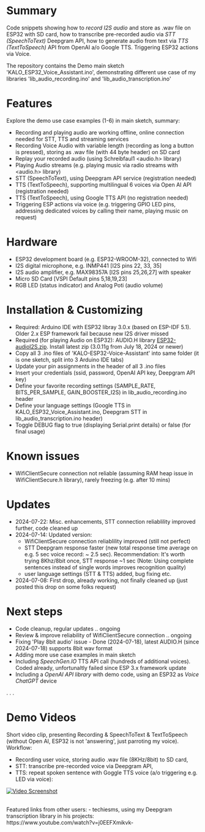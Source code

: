 # Summary
Code snippets showing how to _record I2S audio_ and store as .wav file on ESP32 with SD card, how to transcribe pre-recorded audio via _STT (SpeechToText)_ Deepgram API, how to generate audio from text via _TTS (TextToSpeech)_ API from OpenAI a/o Google TTS. Triggering ESP32 actions via Voice.

The repository contains the Demo main sketch  'KALO_ESP32_Voice_Assistant.ino', demonstrating different use case of my libraries 'lib_audio_recording.ino' and 'lib_audio_transcription.ino'  

# Features
Explore the demo use case examples (1-6) in main sketch, summary:
- Recording and playing audio are working offline, online connection needed for STT, TTS and streaming services
- Recording Voice Audio with variable length (recording as long a button is pressed), storing as .wav file (with 44 byte header) on SD card  
- Replay your recorded audio (using Schreibfaul1 <audio.h> library) 
- Playing Audio streams (e.g. playing music via radio streams with <audio.h> library)
- STT (SpeechToText), using Deepgram API service (registration needed)  
- TTS (TextToSpeech), supporting multilingual 6 voices via Open AI API (registration needed)
- TTS (TextToSpeech), using Google TTS API (no registration needed)  
- Triggering ESP actions via voice (e.g. triggering GPIO LED pins, addressing dedicated voices by calling their name, playing music on request)

# Hardware
- ESP32 development board (e.g. ESP32-WROOM-32), connected to Wifi
- I2S digital microphone, e.g. INMP441 [I2S pins 22, 33, 35]          
- I2S audio amplifier, e.g. MAX98357A [I2S pins 25,26,27] with speaker
- Micro SD Card [VSPI Default pins 5,18,19,23] 
- RGB LED (status indicator) and Analog Poti (audio volume)

# Installation & Customizing
- Required: Arduino IDE with ESP32 libray 3.0.x (based on ESP-IDF 5.1). Older 2.x ESP framework fail because new I2S driver missed
- Required (for playing Audio on ESP32): AUDIO.H library [ESP32-audioI2S.zip](https://github.com/schreibfaul1/ESP32-audioI2S). Install latest zip  (3.0.11g from July 18, 2024 or newer)
- Copy all 3 .ino files of 'KALO-ESP32-Voice-Assistant' into same folder (it is one sketch, split into 3 Arduino IDE tabs)
- Update your pin assignments in the header of all 3 .ino files
- Insert your credentials (ssid, password, OpenAI API key, Deepgram API key)
- Define your favorite recording settings (SAMPLE_RATE, BITS_PER_SAMPLE, GAIN_BOOSTER_I2S) in lib_audio_recording.ino header
- Define your language settings (Google TTS in KALO_ESP32_Voice_Assistant.ino, Deepgram STT in lib_audio_transcription.ino header)
- Toggle DEBUG flag to true (displaying Serial.print details) or false (for final usage)

# Known issues
- WifiClientSecure connection not reliable (assuming RAM heap issue in WifiClientSecure.h library), rarely freezing (e.g. after 10 mins)

# Updates
- 2024-07-22: Misc. enhancements, STT connection reliablility improved further, code cleaned up
- 2024-07-14: Updated version:
  - WifiClientSecure connection reliablility improved (still not perfect) 
  - STT Deepgram response faster (new total response time average on e.g. 5 sec voice record: ~ 2.5 sec). Recommendation: It's worth trying 8Khz/8bit once, STT response ~1 sec (Note: Using complete sentences instead of single words improves recognition quality)
  - user language settings (STT & TTS) added, bug fixing etc.
- 2024-07-08: First drop, already working, not finally cleaned up (just posted this drop on some folks request)

# Next steps
- Code cleanup, regular updates .. ongoing
- Review & improve reliability of WifiClientSecure connection .. ongoing
- Fixing 'Play 8bit audio' issue - Done (2024-07-18), latest AUDIO.H (since 2024-07-18) supports 8bit wav format
- Adding more use case examples in main sketch
- Including _SpeechGen.IO_ TTS API call (hundreds of additional voices). Coded already, unfortunaltly failed since ESP 3.x framework update
- Including a _OpenAI API library_ with demo code, using an ESP32 as _Voice ChatGPT_ device


.
.
.

# Demo Videos
Short video clip, presenting Recording & SpeechToText & TextToSpeech (without Open AI, ESP32 is not 'answering', just parroting my voice). Workflow: 
- Recording user voice, storing audio .wav file (8KHz/8bit) to SD card,
- STT: transcribe pre-recorded voice via Deepgram API,
- TTS: repeat spoken sentence with Goggle TTS voice (a/o triggering e.g. LED via voice):

[![Video Screenshot](https://github.com/user-attachments/assets/038905a8-3064-44c1-8eb7-e14cc6da94ab)](https://dark-controller.com/wp-content/uploads/2024/07/KALO_VoiceAssitant_Video01.mp4)

<br>
Featured links from other users:
- techiesms, using my Deepgram transcription library in his projects: <br>https://www.youtube.com/watch?v=j0EEFXmikvk- 

